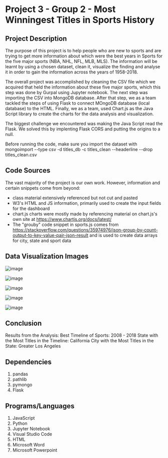 # Project 3 - Group 2 - Most Winningest Titles in Sports History

## Project Description
The purpose of this project is to help people who are new to sports and are trying to get more information about which were the best years in Sports for the five major sports (NBA, NHL, NFL, MLB, MLS). 
The information will be learnt by using a chosen dataset, clean it, visualize the finding and analyse it in order to gain the information across the years of 1958-2018.

The overall project was accomplished by cleaning the CSV file which we acquired that held the information about these five major sports, which this step was done by Gurpal using Jupyter notebook. The next step was importing the CSV into MongoDB database. After that step, we as a team tackled the steps of using Flask to connect MOngoDB database (local database) to the HTML. Finally, we as a team, used Chart.js as the Java Script library to create the charts for the data analysis and visualization.

The biggest challenge we encountered was making the Java Script read the Flask. We solved this by implenting Flask CORS and putting the origins to a null.

Before running the code, make sure you import the dataset with mongoimport --type csv -d titles_db -c titles_clean --headerline --drop titles_clean.csv


## Code Sources

The vast majority of the project is our own work. However, information and certain snippets come from beyond:
- class material extensively referenced but not cut and pasted
- W3's HTML and JS information, primarily used to create the input fields for the dashboard
- chart.js charts were mostly made by referencing material on chart.js's own site at https://www.chartjs.org/docs/latest/
- The "grouby" code snippet in sports.js comes from https://stackoverflow.com/questions/35974976/json-group-by-count-output-to-key-value-pair-json-result and is used to create data arrays for city, state and sport data

## Data Visualization Images

![image](https://github.com/gurpal-gill1022/Project-3-Group-2/assets/123907081/b2fda808-8d2d-4fd5-be00-c65f22d2f3e6)

![image](https://github.com/gurpal-gill1022/Project-3-Group-2/assets/123907081/206d86de-2606-4198-9e5e-029c992a638f)

![image](https://github.com/gurpal-gill1022/Project-3-Group-2/assets/123907081/e0cf339d-099b-4244-8316-331386687780)

![image](https://github.com/gurpal-gill1022/Project-3-Group-2/assets/123907081/b0233ec3-ae0b-48e6-bbcd-222c728bc93d)

![image](https://github.com/gurpal-gill1022/Project-3-Group-2/assets/123907081/5a586d8a-1a32-42ee-8cc7-fcc81fd2103c)

## Conclusion

Results from the Analysis:
Best Timeline of Sports: 2008 - 2018
State with the Most Titles in the Timeline: California
City with the Most Titles in the State: Greater Los Angeles

## Dependencies
1. pandas
2. pathlib
3. pymongo
4. Flask

## Programs/Languages
1. JavaScript
2. Python
3. Jupyter Notebook
4. Visual Studio Code
5. HTML
6. Microsoft Word
7. Microsoft Powerpoint










